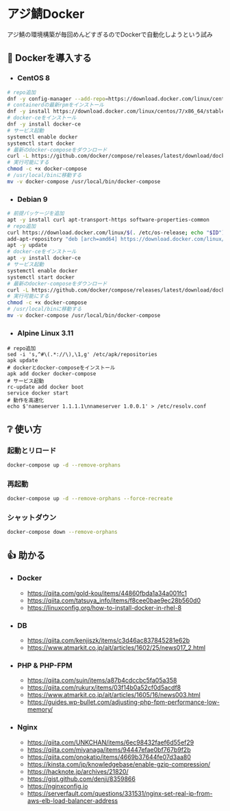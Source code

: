 # アジ鯖Docker

アジ鯖の環境構築が毎回めんどすぎるのでDockerで自動化しようという試み  

## 🐋 Dockerを導入する

- ### CentOS 8
```bash
# repo追加
dnf -y config-manager --add-repo=https://download.docker.com/linux/centos/docker-ce.repo
# containerdの最新rpmをインストール
dnf -y install https://download.docker.com/linux/centos/7/x86_64/stable/Packages/containerd.io-1.2.6-3.3.el7.x86_64.rpm
# docker-ceをインストール
dnf -y install docker-ce
# サービス起動
systemctl enable docker
systemctl start docker
# 最新のdocker-composeをダウンロード
curl -L https://github.com/docker/compose/releases/latest/download/docker-compose-$(uname -s)-$(uname -m) -o docker-compose
# 実行可能にする
chmod -c +x docker-compose
# /usr/local/binに移動する
mv -v docker-compose /usr/local/bin/docker-compose
```

- ### Debian 9
```bash
# 前提パッケージを追加
apt -y install curl apt-transport-https software-properties-common
# repo追加
curl https://download.docker.com/linux/$(. /etc/os-release; echo "$ID")/gpg | apt-key add -
add-apt-repository "deb [arch=amd64] https://download.docker.com/linux/$(. /etc/os-release; echo "$ID")"$'\n'"$(lsb_release -cs)"$'\n'"stable"
apt -y update
# docker-ceをインストール
apt -y install docker-ce
# サービス起動
systemctl enable docker
systemctl start docker
# 最新のdocker-composeをダウンロード
curl -L https://github.com/docker/compose/releases/latest/download/docker-compose-$(uname -s)-$(uname -m) -o docker-compose
# 実行可能にする
chmod -c +x docker-compose
# /usr/local/binに移動する
mv -v docker-compose /usr/local/bin/docker-compose
```

- ### Alpine Linux 3.11
```ash
# repo追加
sed -i 's,^#\(.*://\),\1,g' /etc/apk/repositories
apk update
# dockerとdocker-composeをインストール
apk add docker docker-compose
# サービス起動
rc-update add docker boot
service docker start
# 動作を高速化
echo $'nameserver 1.1.1.1\nnameserver 1.0.0.1' > /etc/resolv.conf
```

## ❔ 使い方

### 起動とリロード
```bash
docker-compose up -d --remove-orphans
```

### 再起動
```bash
docker-compose up -d --remove-orphans --force-recreate
```

### シャットダウン
```bash
docker-compose down --remove-orphans
```

## 👍 助かる

- ### Docker
    - https://qiita.com/gold-kou/items/44860fbda1a34a001fc1
    - https://qiita.com/tatsuya_info/items/f8cee0bae9ec28b560d0
    - https://linuxconfig.org/how-to-install-docker-in-rhel-8

- ### DB
    - https://qiita.com/kenjiszk/items/c3d46ac837845281e62b
    - https://www.atmarkit.co.jp/ait/articles/1602/25/news017_2.html

- ### PHP & PHP-FPM
    - https://qiita.com/suin/items/a87b4cdccbc5fa05a358
    - https://qiita.com/rukurx/items/03f14b0a52cf0d5acdf8
    - https://www.atmarkit.co.jp/ait/articles/1605/16/news003.html
    - https://guides.wp-bullet.com/adjusting-php-fpm-performance-low-memory/

- ### Nginx
    - https://qiita.com/UNKCHAN/items/6ec98432faef6d55ef29
    - https://qiita.com/miyanaga/items/94447efae0bf767b9f2b
    - https://qiita.com/onokatio/items/4669b37644fe07d3aa80
    - https://kinsta.com/jp/knowledgebase/enable-gzip-compression/
    - https://hacknote.jp/archives/21820/
    - https://gist.github.com/denji/8359866
    - https://nginxconfig.io
    - https://serverfault.com/questions/331531/nginx-set-real-ip-from-aws-elb-load-balancer-address
